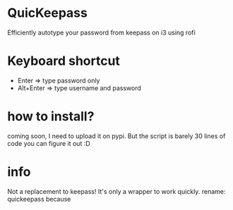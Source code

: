 # QuicKeepass
Efficiently autotype your password from keepass on i3 using rofi


# Keyboard shortcut

* Enter => type password only
* Alt+Enter => type username and password

# how to install?
coming soon, I need to upload it on pypi.
But the script is barely 30 lines of code you can figure it out :D

# info
Not a replacement to keepass! It's only a wrapper to work quickly.
rename: quickeepass because
